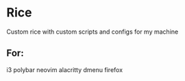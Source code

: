 # Rice
Custom rice with custom scripts and configs for my machine

## For:
i3
polybar
neovim
alacritty
dmenu
firefox
